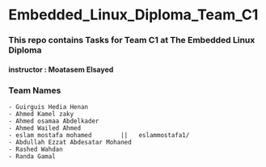 # Embedded_Linux_Diploma_Team_C1
### This repo contains Tasks for Team C1 at The Embedded Linux Diploma
#### instructor : Moatasem Elsayed 
### Team Names 

```
- Guirguis Hedia Henan              
- Ahmed Kamel zaky                
- Ahmed osamaa Abdelkader
- Ahmed Wailed Ahmed
- eslam mostafa mohamed        ||   eslammostafa1/
- Abdullah Ezzat Abdesatar Mohaned
- Rashed Wahdan
- Randa Gamal
```
